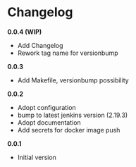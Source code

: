 # Changelog

**0.0.4 (WIP)**
- Add Changelog
- Rework tag name for versionbump

**0.0.3**
- Add Makefile, versionbump possibility

**0.0.2**
- Adopt configuration
- bump to latest jenkins version (2.19.3)
- Adopt documentation
- Add secrets for docker image push

**0.0.1**
- Initial version
